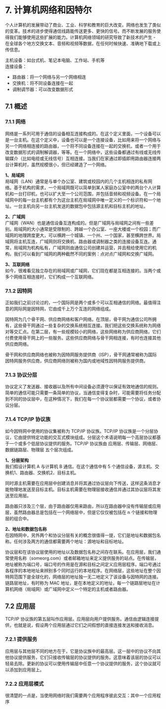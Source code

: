 # 7. 计算机网络和因特尔
个人计算机的发展带动了商业、工业、科学和教育的巨大改变。网络也发生了类似的变革。技术的进步使得通信线路能传送更多、更快的信号。而不断发展的服务使得我们能够使用这些扩展的能力。计算机网络领域的研究导致了新技术的产生 - 在全球各个地方交换文本、音频和视频等数据，在任何时候快速、准确地下载或上传信息。

主机设备：如台式机、笔记本电脑、工作站、手机等  
连接设备：
* 路由器：将一个网络与另一个网络相连
* 交换机：将不同设备连接在一起
* 调制调节器：可以改变数据形式

## 7.1 概述
### 7.1.1 网络
网络是一系列可用于通信的设备相互连接构成的。在这个定义里面，一个设备可以是一台主机。在这个定义中，设备也可以是一个连接设备，比如用来将一个网络与另一个网络相连接的路由器，一个将不同设备连接在一起的交换机，或者一个用于改变数据形式的调制解调器，等等。在一个网络中，这些设备都通过有线或无线传输媒介（比如电缆或无线信号）互相连接。当我们在家通过即插即用路由器连接两台计算机时，虽然规模很小，但已经建造了一个网络。

**1、局域网**  
局域网（LAN）通常是与单个办公室、建筑或校园内的几个主机相连的私有网络。基于机构的需求，一个局域网既可以简单到某人家庭办公室中的两台个人计算机和一台打印机，也可以扩大至一个公司范围，并包括音频和视频设备。在一个局域网中的每一台主机都有个为这台主机在局域网中唯一定义的一个标识符和一个地址。一台主机向另一台主机发送的数据包中包括源主机和目标主机的地址。

**2、广域网**  
广域网（WAN）也是通信设备互连构成的。但是广域网与局域网之间有一些差别。局域网的大小通常是受限制的、跨越一个办公室、一座大楼或一个校园；而广域网的地理跨度更大，可以横跨一个城镇、一个州、一个国家，甚至横跨世界。局域网将主机互连，广域网则将交换机、路由器或调制器之类的连接设备互连。通常，局域网为机构私有，广域网则由通信公司创建并运营，并且租给使用它的机构。我们可以看到广域网的两种截然不同的案例：点对点广域网和交换广域网。

**3、互联网络**  
如今，很难看见独立存在的局域网或广域网，它们现在都是互相连接的。当两个或多个网络互相连接时，它们构成一个互联网络。

### 7.1.2 因特网
正如我们之前讨论过的，一个国际网是两个或多个可以互相通信的网络。最值得注意的网际网是因特网，它由成千上万个互连的网络组成。

因特网为几个骨干网、供应商网络和客户网络。在顶层，骨干网为通信公司所拥有，这些骨干网通过一些复杂的交换系统相互连接。我们把这些交换系统称为网络对等交汇点。在第二层，有一些规模较小的网络，这些网络称为供应商网络，它们付费使用骨干网上的一些服务。这些供应商网络与骨干网相连接，有时也连接其他供应商网络。

骨干网和供应商网络也被称为因特网服务提供商（ISP），骨干网通常被称为国际因特网服务供应商，供应商网络则被称为国内或地域性因特网服务提供商。

### 7.1.3 协议分层
协议定义了发送器、接收器以及所有中间设备必须遵守以保证有效地通信的规则。简单的通信可能只需要一条简单的协议，当通信变得复杂时，可能需要将任务分配到不同的协议层中，在这种情况下，我们在每一个协议层都需要一个协议，或者协议分层。

### 7.1.4 TCP/IP 协议族
如今因特网中使用的协议集被称为 TCP/IP 协议族。TCP/IP 协议族是一个分层协议，它由提供特定功能的交互式模块组成。分层这个术语说明每一个高层协议都基于一个或多个低层协议提供的服务。TCP/IP 协议族由 应用层、传输层、网络层、数据链路层、物理层 五个层次组成。

**1、分层架构**  
我们假设计算机 A 与计算机 B 通信。在这个通信中有 5 个通信设备，源主机、交换机1、路由器、交换机2、目标主机。

同时源主机需要在应用层中创建消息并将其通过协议层向下传送，这样这条消息才能物理地发送至目标主机。目标主机需要在物理层接收通信并通过其协议层将其发送至应用层。

路由器只涉及三个层，由于路由器仅用来路由，所以在路由器中没有传输层或应用层，虽然路由器总是包括在一个网络层中，但是它仅仅被包括在 n 个链接和物理层的组合中。

**2、地址和数据包名称**  
在因特网中，另外两个和协议分层有关的概念很值得一提，它们是地址和数据包名称。任何涉及两方的通信都需要两个地址：源地址和目标地址。

协议层和在该协议层使用的地址以及数据包名称之间存在联系。在应用层，我们通常使用名称（someorg.com）或者邮箱地址来定义提供服务的站点。在传输层，地址被称为端口号，端口号的作用是在源和目标之间定义应用层程序。端口号通过各程序的本地地址来辨别多个同时运行的本地程序。在网络层，这些地址在整个因特网范围下是全球化的，网络层的地址独一无二地定义了该设备与因特网的连接。链路层地址，有时称为 MAC 地址，是在本地定义的地址，每一个链路层地址在计算机网络（局域网）或广域网中定义一个特定的主机或者路由器。

## 7.2 应用层
TCP/IP 协议族的第五层叫作应用层。应用层向用户提供服务。通信由逻辑连接提供，也就是说，假设两个应用层通过它们之间假想的直接连接发送和接收消息。

### 7.2.1 提供服务
应用层与其他层不同的地方在于，它是协议族中的最高层。这一层中的协议不向其他协议提供服务，它们只接收传输层的协议提供的服务。这意味着该层的协议可以轻易去除。更新的协议可以使用传输层中任意一个协议提供的服务，这个协议就可以添加到应用层上。

### 7.2.2 应用层模式
很清楚的一点是，当使用网络时我们需要两个应用程序彼此交互：其中一个应用程序